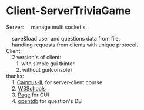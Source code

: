 # Client-ServerTriviaGame
Server: 
&nbsp;&nbsp;&nbsp;&nbsp;manage multi socket's.
<div>&nbsp;&nbsp;&nbsp;&nbsp;save&load user and questions data from file.
<div>&nbsp;&nbsp;&nbsp;&nbsp;handling requests from clients with unique protocol.
<div>
Client:
<div>&nbsp;&nbsp;&nbsp;&nbsp;2 version's of client:
<div>&nbsp;&nbsp;&nbsp;&nbsp;&nbsp;&nbsp;&nbsp;1. with simple gui tkinter
<div>&nbsp;&nbsp;&nbsp;&nbsp;&nbsp;&nbsp;&nbsp;2. without gui(console)
<div>
thanks:
<div>&nbsp;&nbsp;&nbsp;&nbsp;1. <a href="https://campus.gov.il/">Campus-IL</a> for server-client course
<div>&nbsp;&nbsp;&nbsp;&nbsp;2. <a href="https://www.w3schools.com">W3Schools</a>
<div>&nbsp;&nbsp;&nbsp;&nbsp;3. <a href="http://page.sourceforge.net/">Page</a> for GUI
<div>&nbsp;&nbsp;&nbsp;&nbsp;4. <a href="https://opentdb.com/">opentdb</a> for question's DB
